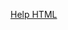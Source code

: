 <a href="https://github.com/gladsonsimoes/HTML_Ramon/blob/main/HTML-help/Tags_HTML-HELP.md"> Help HTML </a>
